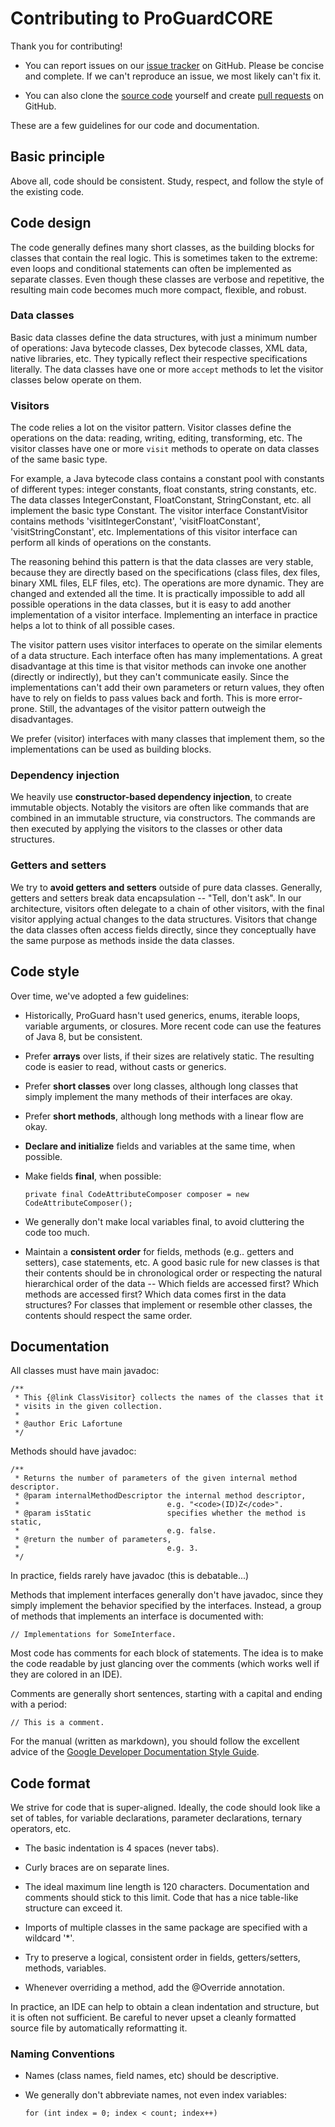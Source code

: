 # Contributing to ProGuardCORE

Thank you for contributing!

- You can report issues on our [issue tracker](issues) on GitHub. Please be
  concise and complete. If we can't reproduce an issue, we most likely can't
  fix it.

- You can also clone the [source code](.) yourself and create [pull
  requests](pulls) on GitHub.

These are a few guidelines for our code and documentation.

## Basic principle

Above all, code should be consistent. Study, respect, and follow the style of
the existing code.

## Code design

The code generally defines many short classes, as the building blocks for
classes that contain the real logic. This is sometimes taken to the extreme:
even loops and conditional statements can often be implemented as separate
classes. Even though these classes are verbose and repetitive, the resulting
main code becomes much more compact, flexible, and robust.

### Data classes

Basic data classes define the data structures, with just a minimum number of
operations: Java bytecode classes, Dex bytecode classes, XML data, native
libraries, etc. They typically reflect their respective specifications
literally. The data classes have one or more `accept` methods to let the
visitor classes below operate on them.

### Visitors

The code relies a lot on the visitor pattern. Visitor classes define the
operations on the data: reading, writing, editing, transforming, etc. The
visitor classes have one or more `visit` methods to operate on data classes of
the same basic type.

For example, a Java bytecode class contains a constant pool with constants of
different types: integer constants, float constants, string constants, etc.
The data classes IntegerConstant, FloatConstant, StringConstant, etc. all
implement the basic type Constant. The visitor interface ConstantVisitor
contains methods 'visitIntegerConstant', 'visitFloatConstant',
'visitStringConstant', etc. Implementations of this visitor interface can
perform all kinds of operations on the constants.

The reasoning behind this pattern is that the data classes are very stable,
because they are directly based on the specifications (class files, dex files,
binary XML files, ELF files, etc). The operations are more dynamic. They are
changed and extended all the time. It is practically impossible to add all
possible operations in the data classes, but it is easy to add another
implementation of a visitor interface. Implementing an interface in practice
helps a lot to think of all possible cases.

The visitor pattern uses visitor interfaces to operate on the similar elements
of a data structure. Each interface often has many implementations. A great
disadvantage at this time is that visitor methods can invoke one another
(directly or indirectly), but they can't communicate easily. Since the
implementations can't add their own parameters or return values, they often
have to rely on fields to pass values back and forth. This is more
error-prone. Still, the advantages of the visitor pattern outweigh the
disadvantages.

We prefer (visitor) interfaces with many classes that implement them, so the
implementations can be used as building blocks.

### Dependency injection

We heavily use **constructor-based dependency injection**, to create immutable
objects. Notably the visitors are often like commands that are combined in an
immutable structure, via constructors. The commands are then executed by
applying the visitors to the classes or other data structures.

### Getters and setters

We try to **avoid getters and setters** outside of pure data classes.
Generally, getters and setters break data encapsulation -- "Tell, don't ask".
In our architecture, visitors often delegate to a chain of other visitors,
with the final visitor applying actual changes to the data structures.
Visitors that change the data classes often access fields directly, since they
conceptually have the same purpose as methods inside the data classes.

## Code style

Over time, we've adopted a few guidelines:

- Historically, ProGuard hasn't used generics, enums, iterable loops, variable
  arguments, or closures. More recent code can use the features of Java 8, but
  be consistent.

- Prefer **arrays** over lists, if their sizes are relatively static. The
  resulting code is easier to read, without casts or generics.

- Prefer **short classes** over long classes, although long classes that simply
  implement the many methods of their interfaces are okay.

- Prefer **short methods**, although long methods with a linear flow are okay.

- **Declare and initialize** fields and variables at the same time, when
  possible.

- Make fields **final**, when possible:
    ```
    private final CodeAttributeComposer composer = new CodeAttributeComposer();
    ```

- We generally don't make local variables final, to avoid cluttering the code
  too much.

- Maintain a **consistent order** for fields, methods (e.g.. getters and
  setters), case statements, etc. A good basic rule for new classes is that
  their contents should be in chronological order or respecting the natural
  hierarchical order of the data -- Which fields are accessed first? Which
  methods are accessed first? Which data comes first in the data structures?
  For classes that implement or resemble other classes, the contents should
  respect the same order.

## Documentation

All classes must have main javadoc:

    /**
     * This {@link ClassVisitor} collects the names of the classes that it
     * visits in the given collection.
     *
     * @author Eric Lafortune
     */

Methods should have javadoc:

    /**
     * Returns the number of parameters of the given internal method descriptor.
     * @param internalMethodDescriptor the internal method descriptor,
     *                                 e.g. "<code>(ID)Z</code>".
     * @param isStatic                 specifies whether the method is static,
     *                                 e.g. false.
     * @return the number of parameters,
     *                                 e.g. 3.
     */

In practice, fields rarely have javadoc (this is debatable...)

Methods that implement interfaces generally don't have javadoc, since they
simply implement the behavior specified by the interfaces. Instead, a group of
methods that implements an interface is documented with:

    // Implementations for SomeInterface.

Most code has comments for each block of statements. The idea is to make the
code readable by just glancing over the comments (which works well if they are
colored in an IDE).

Comments are generally short sentences, starting with a capital and ending
with a period:

    // This is a comment.

For the manual (written as markdown), you should follow the excellent advice
of the [Google Developer Documentation Style
Guide](https://developers.google.com/style/).

## Code format

We strive for code that is super-aligned. Ideally, the code should look like a
set of tables, for variable declarations, parameter declarations, ternary
operators, etc.

- The basic indentation is 4 spaces (never tabs).

- Curly braces are on separate lines.

- The ideal maximum line length is 120 characters. Documentation and comments
  should stick to this limit. Code that has a nice table-like structure can
  exceed it.

- Imports of multiple classes in the same package are specified with a
  wildcard '*'.

- Try to preserve a logical, consistent order in fields, getters/setters,
  methods, variables.

- Whenever overriding a method, add the @Override annotation.

In practice, an IDE can help to obtain a clean indentation and structure, but
it is often not sufficient. Be careful to never upset a cleanly formatted
source file by automatically reformatting it.

### Naming Conventions

- Names (class names, field names, etc) should be descriptive.

- We generally don't abbreviate names, not even index variables:
    ```
    for (int index = 0; index < count; index++)
    ```
